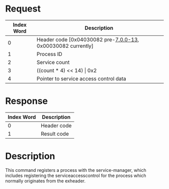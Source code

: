 # Request

| Index Word | Description                                                                          |
|------------|--------------------------------------------------------------------------------------|
| 0          | Header code \[0x04030082 pre-[7.0.0-13](7.0.0-13 "wikilink"), 0x00030082 currently\] |
| 1          | Process ID                                                                           |
| 2          | Service count                                                                        |
| 3          | ((count \* 4) \<\< 14) \| 0x2                                                        |
| 4          | Pointer to service access control data                                               |

# Response

| Index Word | Description |
|------------|-------------|
| 0          | Header code |
| 1          | Result code |

# Description

This command registers a process with the service-manager, which
includes registering the serviceaccesscontrol for the process which
normally originates from the exheader.